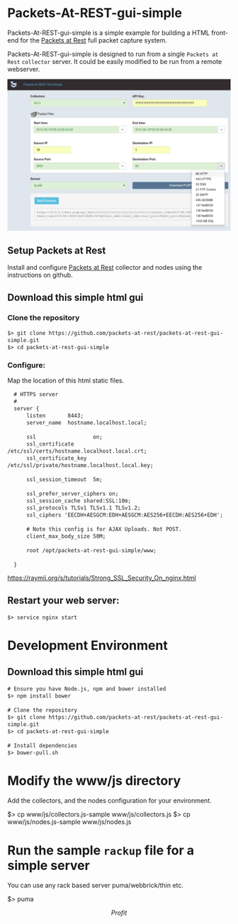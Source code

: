 # Packets-At-REST-gui-simple

Packets-At-REST-gui-simple is a simple example for building a HTML front-end
for the [Packets at Rest](https://github.com/packets-at-rest/packets-at-rest) full packet capture system.

Packets-At-REST-gui-simple is designed to run from a single `Packets at Rest` `collector` server. It could be easily modified to be run from a remote webserver.

![Screenshot](https://raw.githubusercontent.com/packets-at-rest/packets-at-rest-gui-simple/master/Screenshot.png)

## Setup Packets at Rest

Install and configure [Packets at Rest](https://github.com/packets-at-rest/packets-at-rest) collector and nodes using the instructions on github.

## Download this simple html gui

### Clone the repository
```
$> git clone https://github.com/packets-at-rest/packets-at-rest-gui-simple.git
$> cd packets-at-rest-gui-simple  

```

### Configure:

Map the location of this html static files.
```
  # HTTPS server
  #
  server {
      listen       8443;
      server_name  hostname.localhost.local;

      ssl                  on;
      ssl_certificate      /etc/ssl/certs/hostname.localhost.local.crt;
      ssl_certificate_key  /etc/ssl/private/hostname.localhost.local.key;

      ssl_session_timeout  5m;

      ssl_prefer_server_ciphers on;
      ssl_session_cache shared:SSL:10m;
      ssl_protocols TLSv1 TLSv1.1 TLSv1.2;
      ssl_ciphers 'EECDH+AESGCM:EDH+AESGCM:AES256+EECDH:AES256+EDH';

      # Note this config is for AJAX Uploads. Not POST.
      client_max_body_size 50M;

      root /opt/packets-at-rest-gui-simple/www;

  }
```
https://raymii.org/s/tutorials/Strong_SSL_Security_On_nginx.html

## Restart your web server:
```  
$> service nginx start
```

# Development Environment

## Download this simple html gui
```
# Ensure you have Node.js, npm and bower installed
$> npm install bower

# Clone the repository
$> git clone https://github.com/packets-at-rest/packets-at-rest-gui-simple.git
$> cd packets-at-rest-gui-simple  

# Install dependencies  
$> bower-pull.sh
```

# Modify the www/js directory

Add the collectors, and the nodes configuration for your environment.

$> cp www/js/collectors.js-sample www/js/collectors.js
$> cp www/js/nodes.js-sample www/js/nodes.js

# Run the sample `rackup` file for a simple server

You can use any rack based server puma/webbrick/thin etc.

$> puma

$$ Profit $$
